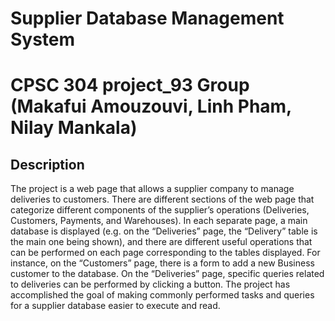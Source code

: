 # Supplier Database Management System
# CPSC 304 project_93 Group (Makafui Amouzouvi, Linh Pham, Nilay Mankala)

## Description

The project is a web page that allows a supplier company to manage deliveries to customers. There are different sections of the web page that categorize different components of the supplier’s operations (Deliveries, Customers, Payments, and Warehouses). In each separate page, a main database is displayed (e.g. on the “Deliveries” page, the “Delivery” table is the main one being shown), and there are different useful operations that can be performed on each page corresponding to the tables displayed. For instance, on the “Customers” page, there is a form to add a new Business customer to the database. On the “Deliveries” page, specific queries related to deliveries can be performed by clicking a button.
The project has accomplished the goal of making commonly performed tasks and queries for a supplier database easier to execute and read.




